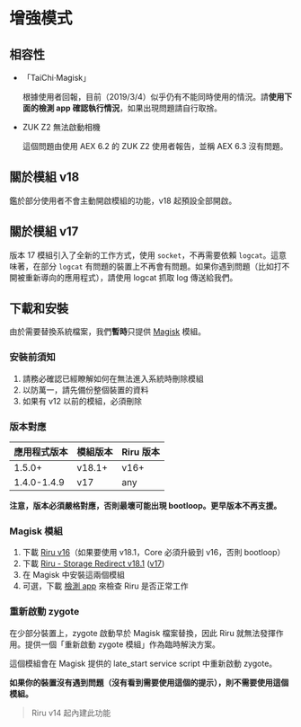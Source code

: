 
# 增強模式

## 相容性

* 「TaiChi·Magisk」

  根據使用者回報，目前（2019/3/4）似乎仍有不能同時使用的情況。請**使用下面的檢測 app 確認執行情況**，如果出現問題請自行取捨。

* ZUK Z2 無法啟動相機
  
  這個問題由使用 AEX 6.2 的 ZUK Z2 使用者報告，並稱 AEX 6.3 沒有問題。

## 關於模組 v18

鑑於部分使用者不會主動開啟模組的功能，v18 起預設全部開啟。

## 關於模組 v17

版本 17 模組引入了全新的工作方式，使用 `socket`，不再需要依賴 `logcat`。這意味著，在部分 `logcat` 有問題的裝置上不再會有問題。如果你遇到問題（比如打不開被重新導向的應用程式），請使用 logcat 抓取 log 傳送給我們。

## 下載和安裝

由於需要替換系統檔案，我們**暫時**只提供 [Magisk](https://forum.xda-developers.com/apps/magisk/official-magisk-v7-universal-systemless-t3473445) 模組。

### 安裝前須知

1. 請務必確認已經瞭解如何在無法進入系統時刪除模組
2. 以防萬一，請先備份整個裝置的資料
3. 如果有 v12 以前的模組，必須刪除

### 版本對應

| 應用程式版本 | 模組版本 | Riru 版本 |
| ------------ | -------- | --------- |
| 1.5.0+       | v18.1+   | v16+      |
| 1.4.0-1.4.9  | v17      | any       |

**注意，版本必須嚴格對應，否則最壞可能出現 bootloop。更早版本不再支援。**

### Magisk 模組

1. 下載 [Riru v16](https://github.com/RikkaApps/Riru/releases/download/v16/magisk-riru-core-v16.zip)（如果要使用 v18.1，Core 必須升級到 v16，否則 bootloop）
2. 下載 [Riru - Storage Redirect v18.1](https://github.com/RikkaApps/StorageRedirect-assets/releases/download/assets/magisk-riru-storage-redirect-v18.1.zip) ([v17](https://github.com/RikkaApps/StorageRedirect-assets/releases/download/assets/magisk-riru-storage-redirect-v17.zip))
3. 在 Magisk 中安裝這兩個模組
4. 可選，下載 [檢測 app](https://github.com/RikkaApps/Riru/releases/download/v15/app-release.apk) 來檢查 Riru 是否正常工作

### 重新啟動 zygote

在少部分裝置上，zygote 啟動早於 Magisk 檔案替換，因此 Riru 就無法發揮作用。提供一個「重新啟動 zygote 模組」作為臨時解決方案。

這個模組會在 Magisk 提供的 late_start service script 中重新啟動 zygote。

**如果你的裝置沒有遇到問題（沒有看到需要使用這個的提示），則不需要使用這個模組。**

> Riru v14 起內建此功能